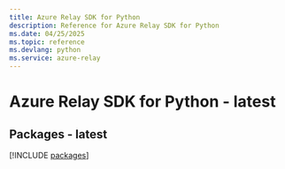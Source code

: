 ```yaml
---
title: Azure Relay SDK for Python
description: Reference for Azure Relay SDK for Python
ms.date: 04/25/2025
ms.topic: reference
ms.devlang: python
ms.service: azure-relay
---
```

# Azure Relay SDK for Python - latest
## Packages - latest
[!INCLUDE [packages](relay-index.md)]